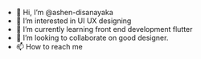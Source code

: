 - 👋 Hi, I’m @ashen-disanayaka
- 👀 I’m interested in UI UX designing
- 🌱 I’m currently learning front end development flutter
- 💞️ I’m looking to collaborate on good designer.
- 📫 How to reach me 

<!---
ashen-disanayaka/ashen-disanayaka is a ✨ special ✨ repository because its `README.md` (this file) appears on your GitHub profile.
You can click the Preview link to take a look at your changes.
--->
